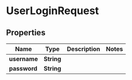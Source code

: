 
# UserLoginRequest

## Properties
Name | Type | Description | Notes
------------ | ------------- | ------------- | -------------
**username** | **String** |  | 
**password** | **String** |  | 




